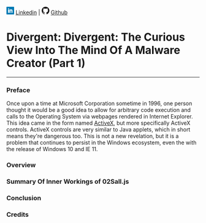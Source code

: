 ![Linkedin](Post%20Images/linkedin.png) [Linkedin](https://www.linkedin.com/in/ryangore/) | ![Github](Post%20Images/github.png) [Github](https://github.com/0v3rride)

# Divergent: Divergent: The Curious View Into The Mind Of A Malware Creator (Part 1)
_____________________________________________________________________


### Preface
Once upon a time at Microsoft Corporation sometime in 1996, one person thought it would be a good idea to allow for arbitrary code execution and calls to the Operating System via webpages rendered in Internet Explorer. This idea came in the form named [ActiveX](https://en.wikipedia.org/wiki/ActiveX), but more specifically ActiveX controls. ActiveX controls are very similar to Java applets, which in short means they're dangerous too. This is not a new revelation, but it is a problem that continues to persist in the Windows ecosystem, even the with the release of Windows 10 and IE 11. 

### Overview

### Summary Of Inner Workings of 02Sall.js
### Conclusion

### Credits

